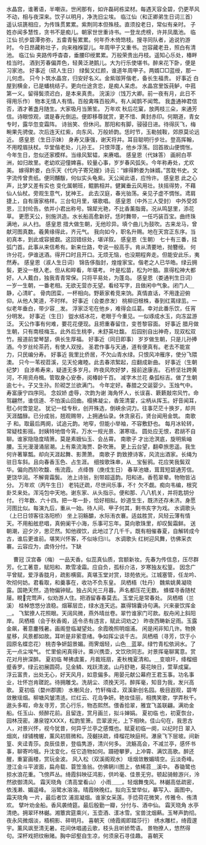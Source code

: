 <!-- { "loadSidebar": true } -->
水晶宫，谁著语，半嘲诙。世闲那有，如许磊砢栋梁材。每遇天容全碧，仍更苹风不动，相与夜深来。饮子以明月，净洗旧尘埃。 
临江仙（和正卿弟生日词三首）
遥认埙篪相应，为传珠贯累累。紫荆同本但殊枝。直须投老日，常似有亲时。 
子姓亦闻多慧性，贪书不是痴儿。朝家世世重诗书。一登龙虎榜，许并凤凰池。 
临江仙
抗步碧潭弥弥，五畬青髻累累。何年乔木倚筇枝。搜寻同队者，追说钓游时。 
今日昂藏称壮子，向来襁褓婴儿。年周甲子又重书。岂容藏老丑，照白有清池。 
临江仙
夹路传呼杳杳，垂腰印绶累累。万般荣贵出丹枝。遥知心乐处，椿畔桂当时。 
酒到芳春偏弄色，轻黄泛滟鹅儿。大为行乐使堪书。醉来花下卧，便是习家池。 
好事近（硕人生日）
绿鬓又红颜，谁道年周甲子。两婿□□蓝绶，那一儿何虑。 
只今卜筑水晶宫，归安好名义。金紫珈笄偕老，备长生福贵。 
好事近
白屋到横金，已是蟠桃结子。更向仕途贪恋，是痴人呆虑。 
水晶宫里饭莼鲈，中菰第一义。留得鬓须迟白，是本来真贵。 
浣溪沙（饯万大卿。前一夜有月，此日不得用乐作）
物本无情人有情。百般禽咮百般声。有人闻鹊不闻莺。 
我盏通神君信否，酒才著盏月随生。大家吸月当箫笙。 
万年欢
秋后花窠，放两枝三朵，来通芳信。诗眼惊观，谓是春光倒运。便即移尊就赏，更不惜、黄封赤印。何期道，青女专时，露华忽变霜阵。 
诗翁笑、但休问。那阳和有脚，骎骎日进。待得灰飞，梅畹果先骋俊。次后连天红紫，向东风、万般娇韵。恁时节，玉勒狨鞍，郊原莫论远近。 
感皇恩（生日示妹）
身寿又康强，谢天将并。耳目聪明行步壮。登高挥翰，不用瞠眉扶杖。华堂偕老处，儿孙王。 
只恨萍蓬，他乡浮荡。回首故山便惆怅。今年生日，忽似还家模样。当缘风絮韫，来赓唱。 
感皇恩（代妹答）
画舸白苹洲，如归故里。老幼欢迎僮婢喜。较量心事，岁岁春风弧矢。今年称寿处，尤欢美。 
嫁得黔娄，白乐天《代内子寄兄嫂》诗云：“嫁得黔娄为妹婿。”苦耽书史。文字流传曾贵纸。便同黼黻，何似实头龟紫。天公闻此语，应怜许。 
感皇恩
此之心声，比梦又差有实也 
变化属朝班，鲲鹏相并。健翼垂云风用壮。扶摇得势，不藉仙人仙杖。旁观生意气，犹神王。 
此去汉庭，春光骀荡。亲见子虚不惆怅。鸢肩捷上，自有唐家格样。三台旬月里，堪歌唱。 
感皇恩（中外三人受封）
中外受郊恩，三封纶告。依并小君出称号。锦犀光艳，不比香薰脂膏。况从鸣瑟里，添花草。 
更愿天公，别施洪造。水长船高愈新好。恁时舞带，一任巧装百宝。曲终珠满地，从人扫。 
感皇恩
措大做生朝，无他珍异。填个曲儿为鼓吹。古来龙马，曾献河图真数。羲黄缘得此，齐元气。 
我向如今，职名升赐。地在天宫正东序。当初真本，到此或容披觑。这回错综处，堪详叙。 
感皇恩（生朝）
七十有三番，挂弧门首。此事从来信希有。新来仕路，夸说一般高手。肯从清要地，抛簪绶。 
何许分花，伊谁送酒。得开口时且开口。无烦无恼，也没期程奔走。但能安此乐，夷然寿。 
感皇恩（淑人生日词）
锦告侈脂封，煌煌家宝。偕老之人已华皓。绿云拥鬓，更没一根入老。但从和晬看，年堪考。 
叶是松苗，松为叶脑。禀得松神大都好。人人戴白，独我青青常保。只将平易处，为蓬岛。 
感皇恩（娄通判生日词）
一岁一生朝，一番老相。无欲无营亦无望。看经写字，且做闲中气象。闭门人＿静，心清旷。 
骨肉团栾，一杯相向。野蔌家肴竞来饷。真情直话，不用逢迎俯仰。从他人笑道，不时样。 
好事近（会娄彦发）
桃柳旧根株，春到红蔫绿茁。一似老年垂白，带少容＿发。 
浮家泛宅在他乡，难得会瓜葛。幸对此番乐饮，任宵分明发。 
好事近（生日）
盥水结冰花，老眼于今重见。一似琢成水玉，向冻盆游泛。 
天公作事有何难，要花花便现。且把重春留住，变苍黎容面。 
好事近
腊月做生朝，只有南枝梅玉。此外后生桃李，未舒英吐馥。 
后园别自出神奇，现双松双竹。报道前堂琴瑟，俱长生厚福。 
好事近（同日即事）
岁岁做生朝，只是儿孙捧酒。今岁丝纶茶药，有使人双授。 
圣君作事与天通，道有便真有。老去不能宣力，只民编分寿。 
好事近
我里比侨居，不欠山青水绿。只恨风冲雁序，使分飞隈澳。 
只今一苇视苕溪，见天伦雍睦。此去春浓絮起，应翻成新曲。 
好事近（生朝纪梦）
自涉希寿来，疑道无多岁月。昨夜风吹好梦，报前途康吉。 
石桥坚壮跨黄河，不用资舟楫。管取身心安泰，阅椿龄千百。 
减字木兰花
桑弧标吉。做了生朝逾七十。子又生孙。阶砌芝兰欲满门。 
今年定好。春腊之交诞婴少。玉烛气中。寿富康宁四序同。 
念奴娇
虚辱，次韵为谢 
海角怀人，长误喜、簌簌敲帘风竹。命驾翩然，谁信道、不怕溪山回曲。榻拂凝尘，香笼清宴，尘柄从挥玉。好音闻耳，慰心何啻跫足。 
犹记一桂专秋，创开殊选，倒峡余词力。往事茫茫十换岁，却共天涯醽醁。已分成翁，翘观赐带，上拥通仙录。休贪泉石，贤台闻用金筑。 
南歌子
和。取最后两阕，试追元韵。地窄，但能小举袖，不容敷舒也。 
每月冰轮转，常疑桂影摇。封姨特地借今宵。万水一规光景、湛寒瑶。 
圆处应无恨，君胡不自聊。谁家隐隐度晴箫。莫是素娥仙玉、会丛霄。 
南歌子
才出沧溟底，旋明紫岫腰。玉光漫漫涌层潮。上有乘流海贾、卧吹箫。 
更上云台望，翻牵旅思遥。我生何许著箪瓢。却向天涯起舞、影萧萧。 
南歌子
韵致撩诗客，风流出酒家。长绳为驻日车斜。且向春香玉色、占生涯。 
细按歌珠串，从＿宝髻鸦。花应笑我鬓双华。偏向西阶吹馥、侑流霞。 
点绛唇（庚戌生日）
春草池塘，茸茸短碧通芳信。更饶华润。不解膏霜鬓。 
池上诗翁，别带超遥韵。阳和进。香苞翠晕。物物皆沾分。 
万年欢（丙午生日）
老钝迂疏，尽世间乐事，不忄欠不觑。痴向韦编，根究卦爻来处。浑沌包中天地。谢东家、从头指示。便和那、八八机关，并将匙钥分付。 
行年数、六十四。把一年一卦，恰好相拟。妙道生生，既济还存未济。身愿河图比似。每演九后，重从一始。待人间、甲子何其，剩书亥字为戏。 
水调歌头（上巳日领客往洛阳桥）
坐上羽觞釂，水际洧衣褰。适兹胜赏，风轻云薄有情天。不用船舷悲唱，真俯阑干小海，乐事可忘年。莫向歌珠里，却叹鬓霜鲜。 
送朝潮，迎夕汐，思茫然。知他禊饮，此地过了几千千。既有相催春夏，自解转成今古，谁后更谁前。堪笑兴怀客，不似咏归川。 
水调歌头
红树迎风舞，彷佛采衣褰。云容应为，虞侍分付。下缺 

　
曹冠
汉宫春（梅）
一品天香。似蕊真仙质，宫额新妆。先春为传信息，压尽群芳。化工著意，赋阳和、欺雪凌霜。应自负，孤标介洁，岁寒独友松篁。 
因念广平曾赋，爱浮香胧月，疏影横窗。真堪玉堂对赏，琼苑依光。江城塞管，任龙吟、吹彻何妨。君看取，和羹事在，收功不负东皇。 
凤栖梧（牡丹）
魏紫姚黄凝晓露。国艳天然，造物偏钟赋。独占风光三月暮。声名都压花无数。 
蜂蝶寻香随杖屦。睍完莺声，似劝游人住。把酒留春春莫去。玉堂元是常春处。 
凤栖梧（兰溪）
桂棹悠悠分浪稳。烟幂层峦，绿水连天远。赢得锦囊诗句满。兴来豪饮挥金＿。 
飞絮撩人花照眼。天阔风微，燕外晴丝卷。翠竹谁家门可款。舣舟闲上斜阳岸。 
凤栖梧（会于秋香阁，适令丞有违言，赋此词劝之）
昨夜西畴新足雨。玉露金飙，著意鏖残暑。画阁登临凝望处。余霞晚照明烟浦。 
闲是闲非知几许。物换星移，风景都如故。耳听是非萦意绪。争如挥尘谈千古。 
凤栖梧（寻芳，饮于小园原名蝶恋花）
桃杏争妍韶景媚。雨霁烟轻，山色＿蓝翠。绿竹青松依涧水。了无一点尘埃气。 
忙里偷闲真得计。乘兴携壶，文饮欣同志。对景挥毫聊寓意。赏花对月拚深醉。 
夏初临
琴拂虞薰，月裁班扇，麦秋槐夏清和。＿变琅玕，绛榴细蹙香罗。绿云初展圆荷。见金鳞、戏跃清波。山丹舒艳，葵花映日，萱草成窠。 
浮云富贵，出处无心，好天风月，如意偏多。用晏元献公幕府王君玉事。功名事业，壮怀岂肯蹉跎。待拥雕戈。洗胡尘、须挽天河。醉挥毫，知音为我，发兴高歌。 
夏初临（婺州郡圃）
水榭风台，竹轩梅迳，双溪新创名园。极目遐观，碧岑敛散瑶烟。柳塘风皱清涟。烂红云、花岛争妍。艳妆佳丽，相携笑歌，学弄秋千。 
遨头多暇，命友寻芳，赏心行乐，物态熙然。偎香拾翠，雅宜飞盖联翩。满劝金船。任玉山、频醉花前。且留连，赏月画兰，拟斗婵娟。 
夏初临
也，初夏恢台，园林茂密。瀑泉镗XXXX，松韵笙箫。峦翠波光，上下相映。佳山句在，我思古人，对景兴怀，视今犹昔，何异乎兰亭之感慨也。赋夏初临一阕，以纪时日 
翠入烟岚，绿铺槐幄，薰风初扇微和。茂樾扶疏，绛榴花映庭柯。瀑泉飞下层坡。间新篁、夹迳青莎。良辰佳景，登临隽游，清兴何多。 
流觞高会，不减兰亭，感怀书事，聊寄吟哦。升沈变化，任它造物如何。蹑磴攀萝。上冲霄、满饮高歌。醉还醒，重宴画楼，赏玩金波。 
风入松（双溪阁观水）
瑶烟敛散媚晴空。云淡奇峰。澄江金斗平波面，扁舟载、蓑笠渔翁。仿佛辋川图上，依稀苕＿溪中。 
舂锄鹭也掠水浪花重。飞傍芦丛。绮霞斜映征鸿影，供吟毫、佳景无穷。顿起骑鲸游兴，泠然欲御清风。 
霜天晓角（清高堂看山）
小雨＿＿。轻烟舞曳风。林樾高低疏密，依浅濑、媚遥峰。 
浴鹭水溶溶。晴霞映晚红。拟向玉堂举似，摹写入、画图中。 
霜天晓角
一片，最后者饮 
浦溆凝烟。谁家女采莲。手捻荷花微笑，传雅令、侑清欢。 
擘叶劝金船。香风袭绮筵。最后殷勤一瓣，分付与、酒中仙。 
霜天晓角
水亭清绝。拥翠环林樾。湘簟宾筵乘兴，玉壶酒、漾冰雪。宝兽沈烟爇。玉琴声韵彻。夜永风微烟淡，梧桐影、碎明月。 
喜朝天（绮霞阁即踏莎行）
绣水雕栏，绮霞邃宇。薰风飒至清无暑。花间休唱遏云歌，枝头且听娇莺语。 
景物撩人，悠然得句。深杯戏把纹楸赌。胸中邱壑自生凉，何须泉石寻佳趣。 
喜朝天
